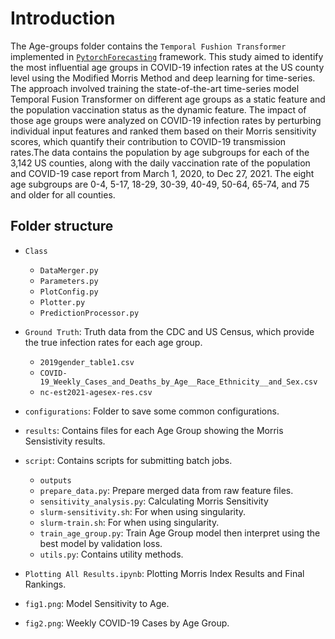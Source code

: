 # Introduction

The Age-groups folder contains the `Temporal Fushion Transformer` implemented in [`PytorchForecasting`](https://pytorch-forecasting.readthedocs.io/en/stable/api/pytorch_forecasting.models.temporal_fusion_transformer.TemporalFusionTransformer.html) framework. This study aimed to identify the most influential age groups in COVID-19 infection rates at the US county level using the Modified Morris Method and deep learning for time-series. The approach involved training the state-of-the-art time-series model Temporal Fusion Transformer on different age groups as a static feature and the population vaccination status as the dynamic feature. The impact of those age groups were analyzed on COVID-19 infection rates by perturbing individual input features and ranked them based on their Morris sensitivity scores, which quantify their contribution to COVID-19 transmission rates.The data contains the population by age subgroups for each of the 3,142 US counties, along with the daily vaccination rate of the population and COVID-19 case report from March 1, 2020, to Dec 27, 2021. The eight age subgroups are 0-4, 5-17, 18-29, 30-39, 40-49, 50-64, 65-74, and 75 and older for all counties.

## Folder structure
* `Class`
  * `DataMerger.py`
  * `Parameters.py`
  * `PlotConfig.py`
  * `Plotter.py`
  * `PredictionProcessor.py`

* `Ground Truth`: Truth data from the CDC and US Census, which provide the true infection rates for each age group.
  * `2019gender_table1.csv`
  * `COVID-19_Weekly_Cases_and_Deaths_by_Age__Race_Ethnicity__and_Sex.csv`
  * `nc-est2021-agesex-res.csv`

* `configurations`: Folder to save some common configurations.

* `results`: Contains files for each Age Group showing the Morris Sensistivity results.

* `script`: Contains scripts for submitting batch jobs.
  * `outputs`
  * `prepare_data.py`: Prepare merged data from raw feature files.
  * `sensitivity_analysis.py`: Calculating Morris Sensitivity
  * `slurm-sensitivity.sh`: For when using singularity.
  * `slurm-train.sh`: For when using singularity.
  * `train_age_group.py`: Train Age Group model then interpret using the best model by validation loss.
  * `utils.py`: Contains utility methods.

* `Plotting All Results.ipynb`: Plotting Morris Index Results and Final Rankings.

* `fig1.png`: Model Sensitivity to Age.

* `fig2.png`: Weekly COVID-19 Cases by Age Group.

